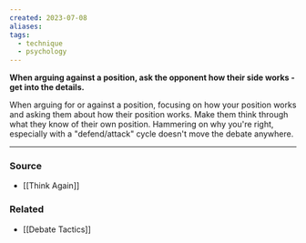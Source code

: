 ```yaml
---
created: 2023-07-08
aliases: 
tags:
  - technique
  - psychology
---
```

**When arguing against a position, ask the opponent how their side works - get into the details.**

When arguing for or against a position, focusing on how your position works and asking them about how their position works. Make them think through what they know of their own position. Hammering on why you're right, especially with a "defend/attack" cycle doesn't move the debate anywhere.

---

### Source
- [[Think Again]]

### Related
- [[Debate Tactics]]